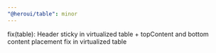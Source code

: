 ```yaml
---
"@heroui/table": minor
---
```


fix(table): Header sticky in virtualized table + topContent and bottom content placement fix in virtualized table
